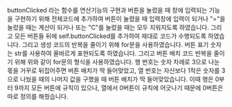 buttonClicked 라는 함수를 연산기능의 구현과 버튼을 눌렀을 때 창에 입력되는 기능을 구현하기 위해 전체코드에 추가하여 버튼이 눌렸을 때 입력창에 입력이 되거나 "="을 눌렀을 때는 계산이 되거나 또는 "C"를 눌렀을 때는 모두 지워지도록 하였습니다. 그리고 모든 버튼들 뒤에 self.buttonClicked를 추가하여 제대로 코드가 수행되도록 하였습니다. 그리고 생성 코드의 반복을 줄이기 위해 for문을 사용하였습니다. 버튼 표기 숫자는 str를 사용하여 올바르게 표현되도록 하였습니다. 그리고 버튼 배치 코드 반복을 줄이기 위해 위와 같이 for문의 형식을 사용하였습니다. 행 번호는 숫자 차례로 3으로 나눈 몫을 거꾸로 뒤집어주면 버튼 배치가 딱 들어맞았고, 열 번호는 자신보다 1작은 숫자를 3으로 나눴을 때의 나머지 값을 구했을 때 버튼 배치가 딱 들어맞았습니다. 이때 행은 0부터 9까지 모든 버튼에 규칙이 있으나, 열에서 0버튼이 규칙에 어긋나기 때문에 0버튼은 따로 정의를 해줬습니다.
